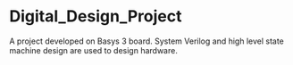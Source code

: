 # Digital_Design_Project
A project developed on Basys 3 board. System Verilog and high level state machine design are used to design hardware.
